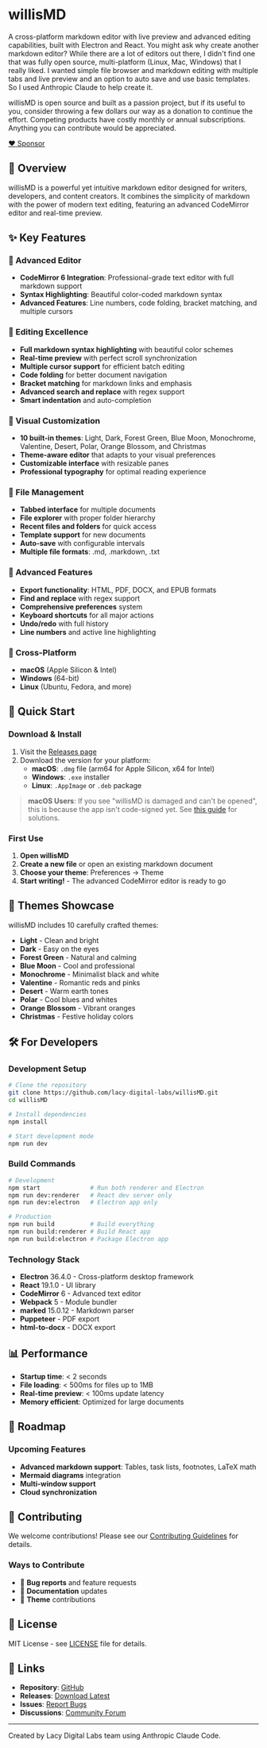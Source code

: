 # willisMD

A cross-platform markdown editor with live preview and advanced editing capabilities, built with Electron and React.  You might ask why create another markdown editor?  While there are a lot of editors out there, I didn't find one that was fully open source, multi-platform (Linux, Mac, Windows) that I really liked.  I wanted simple file browser and markdown editing with multiple tabs and live preview and an option to auto save and use basic templates.  So I used Anthropic Claude to help create it.

willisMD is open source and built as a passion project, but if its useful to you, consider throwing a few dollars our way as a donation to continue the effort.  Competing products have costly monthly or annual subscriptions.  Anything you can contribute would be appreciated.

[:heart: Sponsor](https://buy.stripe.com/00weVcb8WgmJ4571SW4F200)

## 🌟 Overview

willisMD is a powerful yet intuitive markdown editor designed for writers, developers, and content creators. It combines the simplicity of markdown with the power of modern text editing, featuring an advanced CodeMirror editor and real-time preview.

## ✨ Key Features

### 🎯 Advanced Editor
- **CodeMirror 6 Integration**: Professional-grade text editor with full markdown support
- **Syntax Highlighting**: Beautiful color-coded markdown syntax
- **Advanced Features**: Line numbers, code folding, bracket matching, and multiple cursors

### 📝 Editing Excellence
- **Full markdown syntax highlighting** with beautiful color schemes
- **Real-time preview** with perfect scroll synchronization
- **Multiple cursor support** for efficient batch editing
- **Code folding** for better document navigation
- **Bracket matching** for markdown links and emphasis
- **Advanced search and replace** with regex support
- **Smart indentation** and auto-completion

### 🎨 Visual Customization
- **10 built-in themes**: Light, Dark, Forest Green, Blue Moon, Monochrome, Valentine, Desert, Polar, Orange Blossom, and Christmas
- **Theme-aware editor** that adapts to your visual preferences
- **Customizable interface** with resizable panes
- **Professional typography** for optimal reading experience

### 📁 File Management
- **Tabbed interface** for multiple documents
- **File explorer** with proper folder hierarchy
- **Recent files and folders** for quick access
- **Template support** for new documents
- **Auto-save** with configurable intervals
- **Multiple file formats**: .md, .markdown, .txt

### 🔧 Advanced Features
- **Export functionality**: HTML, PDF, DOCX, and EPUB formats
- **Find and replace** with regex support
- **Comprehensive preferences** system
- **Keyboard shortcuts** for all major actions
- **Undo/redo** with full history
- **Line numbers** and active line highlighting

### 📱 Cross-Platform
- **macOS** (Apple Silicon & Intel)
- **Windows** (64-bit)
- **Linux** (Ubuntu, Fedora, and more)

## 🚀 Quick Start

### Download & Install
1. Visit the [Releases page](https://github.com/lacy-digital-labs/willisMD/releases)
2. Download the version for your platform:
   - **macOS**: `.dmg` file (arm64 for Apple Silicon, x64 for Intel)
   - **Windows**: `.exe` installer  
   - **Linux**: `.AppImage` or `.deb` package

> **macOS Users**: If you see "willisMD is damaged and can't be opened", this is because the app isn't code-signed yet. See [this guide](docs/MACOS_UNSIGNED_APP.md) for solutions.

### First Use
1. **Open willisMD**
2. **Create a new file** or open an existing markdown document
3. **Choose your theme**: Preferences → Theme
4. **Start writing!** - The advanced CodeMirror editor is ready to go

## 🎨 Themes Showcase

willisMD includes 10 carefully crafted themes:
- **Light** - Clean and bright
- **Dark** - Easy on the eyes
- **Forest Green** - Natural and calming
- **Blue Moon** - Cool and professional
- **Monochrome** - Minimalist black and white
- **Valentine** - Romantic reds and pinks
- **Desert** - Warm earth tones
- **Polar** - Cool blues and whites
- **Orange Blossom** - Vibrant oranges
- **Christmas** - Festive holiday colors

## 🛠 For Developers

### Development Setup
```bash
# Clone the repository
git clone https://github.com/lacy-digital-labs/willisMD.git
cd willisMD

# Install dependencies
npm install

# Start development mode
npm run dev
```

### Build Commands
```bash
# Development
npm start              # Run both renderer and Electron
npm run dev:renderer   # React dev server only
npm run dev:electron   # Electron app only

# Production
npm run build          # Build everything
npm run build:renderer # Build React app
npm run build:electron # Package Electron app
```

### Technology Stack
- **Electron** 36.4.0 - Cross-platform desktop framework
- **React** 19.1.0 - UI library
- **CodeMirror** 6 - Advanced text editor
- **Webpack** 5 - Module bundler
- **marked** 15.0.12 - Markdown parser
- **Puppeteer** - PDF export
- **html-to-docx** - DOCX export

## 📊 Performance

- **Startup time**: < 2 seconds
- **File loading**: < 500ms for files up to 1MB  
- **Real-time preview**: < 100ms update latency
- **Memory efficient**: Optimized for large documents

## 🔮 Roadmap

### Upcoming Features
- **Advanced markdown support**: Tables, task lists, footnotes, LaTeX math
- **Mermaid diagrams** integration
- **Multi-window support**
- **Cloud synchronization**

## 🤝 Contributing

We welcome contributions! Please see our [Contributing Guidelines](CONTRIBUTING.md) for details.

### Ways to Contribute
- 🐛 **Bug reports** and feature requests
- 📝 **Documentation** updates
- 🎨 **Theme** contributions

## 📄 License

MIT License - see [LICENSE](LICENSE) file for details.

## 🔗 Links

- **Repository**: [GitHub](https://github.com/lacy-digital-labs/willisMD)
- **Releases**: [Download Latest](https://github.com/lacy-digital-labs/willisMD/releases)
- **Issues**: [Report Bugs](https://github.com/lacy-digital-labs/willisMD/issues)
- **Discussions**: [Community Forum](https://github.com/lacy-digital-labs/willisMD/discussions)

---

Created by Lacy Digital Labs team using Anthropic Claude Code.

